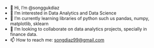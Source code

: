 - 👋 Hi, I’m @songgukdiaz
- 👀 I’m interested in Data Analytics and Data Science
- 🌱 I’m currently learning libraries of python such us pandas, numpy, matplotlib, sklearn
- 💞️ I’m looking to collaborate on data analytics projects, specially in finance data.
- 📫 How to reach me: songdiaz99@gmail.com

<!---
songgukdiaz/songgukdiaz is a ✨ special ✨ repository because its `README.md` (this file) appears on your GitHub profile.
You can click the Preview link to take a look at your changes.
--->
